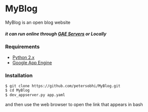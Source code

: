 # MyBlog

MyBlog is an open blog website
##### it  can run online through [GAE Servers](https://udacity-nanodegree-159223.appspot.com/blog) or Locally

### Requirements

* [Python 2.x](https://www.python.org/)
* [Google App Engine](https://appengine.google.com/)

### Installation


```sh
$ git clone https://github.com/petersobhi/MyBlog.git
$ cd MyBlog
$ dev_appserver.py app.yaml
```
and then use the web browser to open the link that appears in bash
